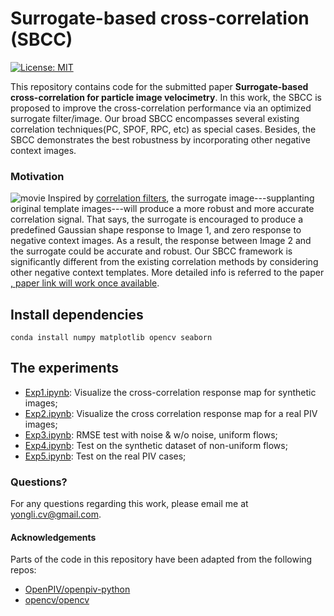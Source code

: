 # Surrogate-based cross-correlation (SBCC) 

[![License: MIT](https://img.shields.io/badge/License-MIT-yellow.svg)](https://opensource.org/licenses/MIT)

This repository contains code for the submitted paper __Surrogate-based cross-correlation for particle image velocimetry__.
In this work,  the SBCC is proposed to improve the cross-correlation performance via an optimized surrogate filter/image. Our broad SBCC encompasses several existing correlation techniques(PC, SPOF, RPC, etc) as special cases. Besides, the SBCC demonstrates the best robustness  by incorporating other negative context images.

### Motivation 
![movie](motivation.png)
Inspired by [correlation filters](https://dl.acm.org/doi/book/10.5555/2520035), the surrogate image---supplanting original template images---will produce a more robust and more accurate correlation signal. That says, the surrogate is encouraged to produce a predefined Gaussian shape response to Image 1, and zero response to negative context images. As a result, the response between Image 2 and the surrogate could be accurate and robust.
Our SBCC framework is significantly different from the existing correlation methods by considering other negative context templates. More detailed info is referred to the paper [, paper link will work once available](https://github.com/yongleex/SBCC).

## Install dependencies
```
conda install numpy matplotlib opencv seaborn
```



## The experiments
* [Exp1.ipynb](https://github.com/yongleex/SBCC/blob/main/Exp1.ipynb): Visualize the cross-correlation response map for synthetic images;
* [Exp2.ipynb](https://github.com/yongleex/SBCC/blob/main/Exp2.ipynb): Visualize the cross correlation response map for a real PIV images;
* [Exp3.ipynb](https://github.com/yongleex/SBCC/blob/main/Exp3.ipynb): RMSE test with noise & w/o noise, uniform flows;
* [Exp4.ipynb](https://github.com/yongleex/SBCC/blob/main/Exp4.ipynb): Test on the synthetic dataset of non-uniform flows;
* [Exp5.ipynb](https://github.com/yongleex/SBCC/blob/main/Exp5.ipynb): Test on the real PIV cases;


### Questions?
For any questions regarding this work, please email me at [yongli.cv@gmail.com](mailto:yongli.cv@gmail.com).

#### Acknowledgements
Parts of the code in this repository have been adapted from the following repos:

* [OpenPIV/openpiv-python](https://github.com/OpenPIV/openpiv-python)
* [opencv/opencv](https://github.com/opencv/opencv)

